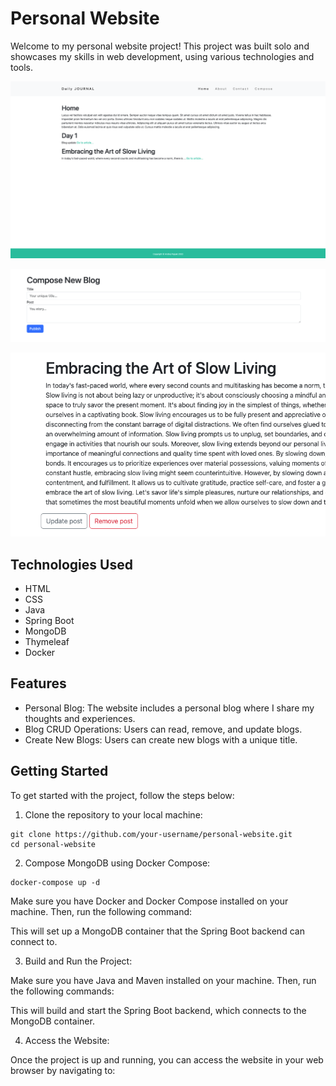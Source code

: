 # Personal Website

Welcome to my personal website project! This project was built solo and showcases my skills in web development, using various technologies and tools.


![img.png](img.png)

![img_1.png](img_1.png)

![img_2.png](img_2.png)


## Technologies Used

- HTML
- CSS
- Java
- Spring Boot
- MongoDB
- Thymeleaf
- Docker

## Features

- Personal Blog: The website includes a personal blog where I share my thoughts and experiences.
- Blog CRUD Operations: Users can read, remove, and update blogs.
- Create New Blogs: Users can create new blogs with a unique title.

## Getting Started

To get started with the project, follow the steps below:

1. Clone the repository to your local machine:

```
git clone https://github.com/your-username/personal-website.git
cd personal-website
```

2. Compose MongoDB using Docker Compose:

```
docker-compose up -d
```

Make sure you have Docker and Docker Compose installed on your machine. Then, run the following command:


This will set up a MongoDB container that the Spring Boot backend can connect to.

3. Build and Run the Project:

Make sure you have Java and Maven installed on your machine. Then, run the following commands:


This will build and start the Spring Boot backend, which connects to the MongoDB container.

4. Access the Website:

Once the project is up and running, you can access the website in your web browser by navigating to:


